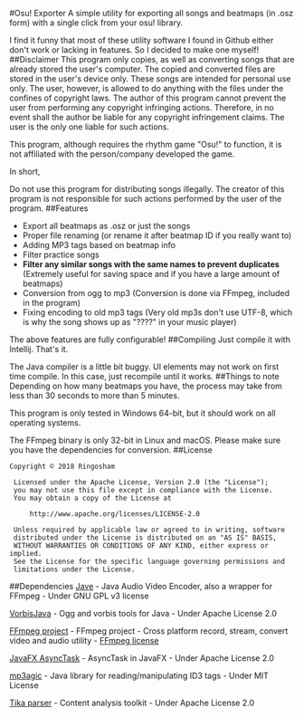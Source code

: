 #Osu! Exporter
A simple utility for exporting all songs and beatmaps (in .osz form) with a single click from your osu! library.

I find it funny that most of these utility software I found in Github either don't work or lacking in features. So I decided to make one myself!
##Disclaimer
This program only copies, as well as converting songs that are already stored the user's computer. The copied and converted files are stored in the user's device only. These songs are intended for personal use only. The user, however, is allowed to do anything with the files under the confines of copyright laws. The author of this program cannot prevent the user from performing any copyright infringing actions. Therefore, in no event shall the author be liable for any copyright infringement claims. The user is the only one liable for such actions.

This program, although requires the rhythm game "Osu!" to function, it is not affiliated with the person/company developed the game.

In short,

Do not use this program for distributing songs illegally. The creator of this program is not responsible for such actions performed by the user of the program. 
##Features
* Export all beatmaps as .osz or just the songs
* Proper file renaming (or rename it after beatmap ID if you really want to)
* Adding MP3 tags based on beatmap info
* Filter practice songs
* **Filter any similar songs with the same names to prevent duplicates** (Extremely useful for saving space and if you have a large amount of beatmaps) 
* Conversion from ogg to mp3 (Conversion is done via FFmpeg, included in the program)
* Fixing encoding to old mp3 tags (Very old mp3s don't use UTF-8, which is why the song shows up as "????" in your music player)

The above features are fully configurable!
##Compiling
Just compile it with Intellij. That's it.

The Java compiler is a little bit buggy. UI elements may not work on first time compile. In this case, just recompile until it works.
##Things to note
Depending on how many beatmaps you have, the process may take from less than 30 seconds to more than 5 minutes.

This program is only tested in Windows 64-bit, but it should work on all operating systems.

The FFmpeg binary is only 32-bit in Linux and macOS. Please make sure you have the dependencies for conversion.
##License
```
Copyright © 2018 Ringosham
 
 Licensed under the Apache License, Version 2.0 (the "License");
 you may not use this file except in compliance with the License.
 You may obtain a copy of the License at
 
     http://www.apache.org/licenses/LICENSE-2.0
 
 Unless required by applicable law or agreed to in writing, software
 distributed under the License is distributed on an "AS IS" BASIS,
 WITHOUT WARRANTIES OR CONDITIONS OF ANY KIND, either express or implied.
 See the License for the specific language governing permissions and
 limitations under the License.
 ```
##Dependencies
[Jave](http://www.sauronsoftware.it/projects/jave/index.php) - Java Audio Video Encoder, also a wrapper for FFmpeg - Under GNU GPL v3 license

[VorbisJava](https://github.com/Gagravarr/VorbisJava) - Ogg and vorbis tools for Java - Under Apache License 2.0

[FFmpeg project](https://ffmpeg.org) - FFmpeg project - Cross platform record, stream, convert video and audio utility - [FFmpeg license](https://ffmpeg.org/legal.html)

[JavaFX AsyncTask](https://github.com/victorlaerte/javafx-asynctask) - AsyncTask in JavaFX - Under Apache License 2.0

[mp3agic](https://github.com/mpatric/mp3agic) - Java library for reading/manipulating ID3 tags - Under MIT License

[Tika parser](https://tika.apache.org) - Content analysis toolkit - Under Apache License 2.0